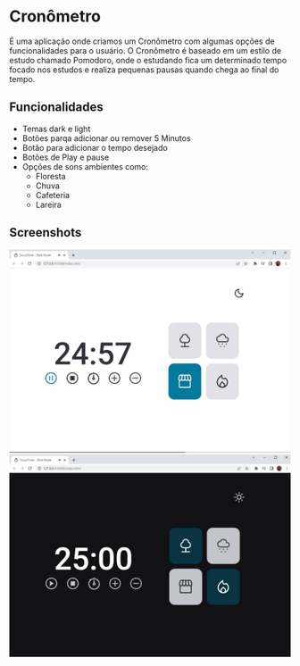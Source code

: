 
# Cronômetro

É uma aplicação onde criamos um Cronômetro com algumas opções de funcionalidades para o usuário. O Cronômetro é baseado em um estilo de estudo chamado Pomodoro, onde o estudando fica um determinado tempo focado nos estudos e realiza pequenas pausas quando chega ao final do tempo.


## Funcionalidades

- Temas dark e light
- Botões parqa adicionar ou remover 5 Minutos
- Botão para adicionar o tempo desejado
- Botões de Play e pause
- Opções de sons ambientes como:
    - Floresta
    - Chuva
    - Cafeteria
    - Lareira


## Screenshots

![App Screenshot](./readme/screenshot-modeLight.JPG)
![App Screenshot](./readme/screenshot-modeDark.JPG)

